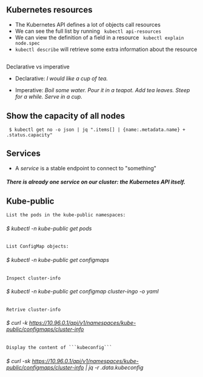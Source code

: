 ## Kubernetes resources

 * The Kubernetes API defines a lot of objects call resources
 * We can see the full list by running ``` kubectl api-resources```
 * We can view the definition of a field in a resource ``` kubectl explain node.spec```
 * ```kubectl describe``` will retrieve some extra information about the resource
##

Declarative vs imperative

  * Declarative:
*I would like a cup of tea.*

  * Imperative:
*Boil some water. Pour it in a teapot. Add tea leaves. Steep for a while. Serve in a cup.*

## Show the capacity of all nodes

``` $ kubectl get no -o json | jq ".items[] | {name:.metadata.name} + .status.capacity"```

## Services

 * A *service* is a stable endpoint to connect to "something"

##### There is already one service on our cluster: the Kubernetes API itself.

## Kube-public
	List the pods in the kube-public namespaces:
###### $ kubectl -n kube-public get pods
	List ConfigMap objects:
###### $ kubectl -n kube-public get configmaps
	Inspect cluster-info
###### $ kubectl -n kube-public get configmap cluster-ingo -o yaml
	Retrive cluster-info
###### $ curl -k https://10.96.0.1/api/v1/namespaces/kube-public/configmaps/cluster-info
	Display the content of ```kubeconfig```
###### $ curl -sk https://10.96.0.1/api/v1/namespaces/kube-public/configmaps/cluster-info | jq -r .data.kubeconfig







